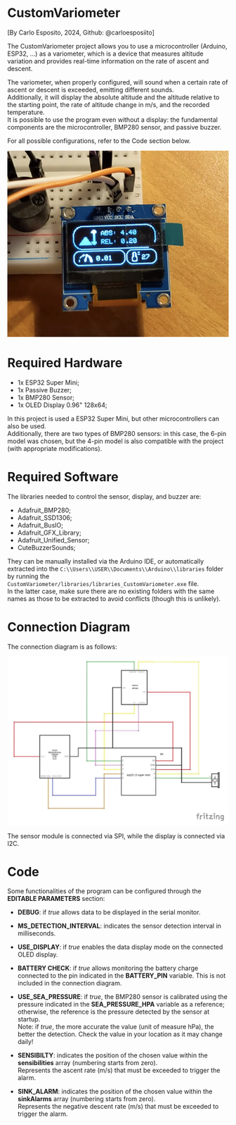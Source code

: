 # CustomVariometer

[By Carlo Esposito, 2024, Github: @carloesposiito]


The CustomVariometer project allows you to use a microcontroller (Arduino, ESP32, ...) as a variometer, which is a device that measures altitude variation and provides real-time information on the rate of ascent and descent.


The variometer, when properly configured, will sound when a certain rate of ascent or descent is exceeded, emitting different sounds.<br/>
Additionally, it will display the absolute altitude and the altitude relative to the starting point, the rate of altitude change in m/s, and the recorded temperature.<br/>
It is possible to use the program even without a display: the fundamental components are the microcontroller, BMP280 sensor, and passive buzzer.


For all possible configurations, refer to the Code section below.<br/>


![](https://github.com/carloesposiito/CustomVariometer/blob/main/CustomVariometer/photos/mainScreen_CustomVariometer.png)


# Required Hardware

- 1x ESP32 Super Mini;<br/>
- 1x Passive Buzzer;<br/>
- 1x BMP280 Sensor;<br/>
- 1x OLED Display 0.96" 128x64;


In this project is used a ESP32 Super Mini, but other microcontrollers can also be used.<br/>
Additionally, there are two types of BMP280 sensors: in this case, the 6-pin model was chosen, but the 4-pin model is also compatible with the project (with appropriate modifications).


# Required Software

The libraries needed to control the sensor, display, and buzzer are:<br/>
- Adafruit_BMP280;<br/>
- Adafruit_SSD1306;<br/>
- Adafruit_BusIO;<br/>
- Adafruit_GFX_Library;<br/>
- Adafruit_Unified_Sensor;<br/>
- CuteBuzzerSounds;


They can be manually installed via the Arduino IDE, or automatically extracted into the `C:\\Users\\USER\\Documents\\Arduino\\libraries` folder by running the `CustomVariometer/libraries/libraries_CustomVariometer.exe` file.<br/>
In the latter case, make sure there are no existing folders with the same names as those to be extracted to avoid conflicts (though this is unlikely).


# Connection Diagram

The connection diagram is as follows:


![](https://github.com/carloesposiito/CustomVariometer/blob/main/CustomVariometer/scheme/scheme_CustomVariometer.jpg)


The sensor module is connected via SPI, while the display is connected via I2C.


# Code

Some functionalities of the program can be configured through the **EDITABLE PARAMETERS** section:


- **DEBUG**: if _true_ allows data to be displayed in the serial monitor.


- **MS_DETECTION_INTERVAL**: indicates the sensor detection interval in milliseconds.


- **USE_DISPLAY**: if _true_ enables the data display mode on the connected OLED display.


- **BATTERY CHECK**: if _true_ allows monitoring the battery charge connected to the pin indicated in the **BATTERY_PIN** variable. This is not included in the connection diagram.


- **USE_SEA_PRESSURE**: if _true_, the BMP280 sensor is calibrated using the pressure indicated in the **SEA_PRESSURE_HPA** variable as a reference; otherwise, the reference is the pressure detected by the sensor at startup.<br/>
Note: if _true_, the more accurate the value (unit of measure hPa), the better the detection. Check the value in your location as it may change daily!


- **SENSIBILTY**: indicates the position of the chosen value within the **sensibilities** array (numbering starts from zero).<br/>
Represents the ascent rate (m/s) that must be exceeded to trigger the alarm.


- **SINK_ALARM**: indicates the position of the chosen value within the **sinkAlarms** array (numbering starts from zero).<br/>
Represents the negative descent rate (m/s) that must be exceeded to trigger the alarm.
